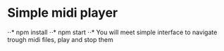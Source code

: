 # Simple midi player

⋅⋅* npm install
⋅⋅* npm start
⋅⋅* You will meet simple interface to navigate trough midi files, play and stop them